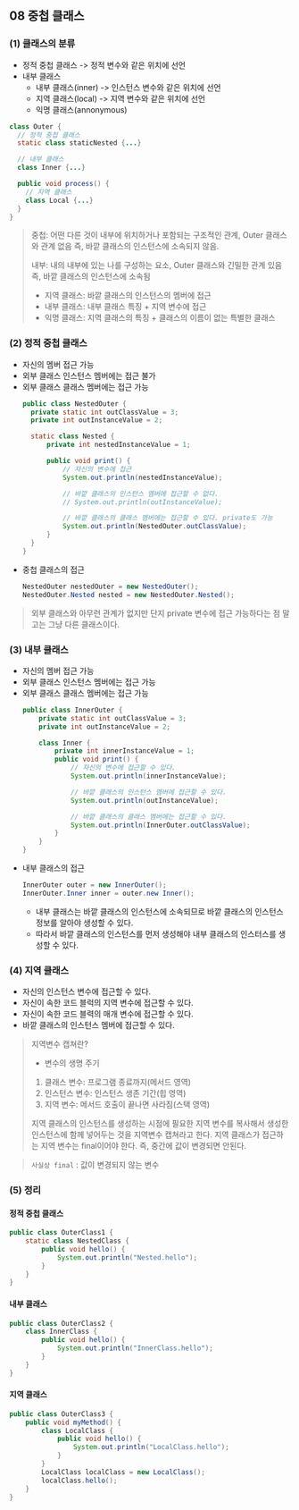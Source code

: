 ## 08 중첩 클래스

### (1) 클래스의 분류
- 정적 중첩 클래스 -> 정적 변수와 같은 위치에 선언
- 내부 클래스
    - 내부 클래스(inner) -> 인스턴스 변수와 같은 위치에 선언
    - 지역 클래스(local) -> 지역 변수와 같은 위치에 선언
    - 익명 클래스(annonymous)
```java
class Outer {
  // 정적 중첩 클래스
  static class staticNested {...}

  // 내부 클래스
  class Inner {...}

  public void process() {
    // 지역 클래스
    class Local {...}
  }
}
```
> 중첩: 어떤 다른 것이 내부에 위치하거나 포함되는 구조적인 관계, Outer 클래스와 관계 없음 즉, 바깥 클래스의 인스턴스에 소속되지 않음.
>
> 내부: 내의 내부에 있는 나를 구성하는 요소, Outer 클래스와 긴밀한 관계 있음 즉, 바깥 클래스의 인스턴스에 소속됨
>
> - 지역 클래스: 바깥 클래스의 인스턴스의 멤버에 접근
> - 내부 클래스: 내부 클래스 특징 + 지역 변수에 접근
> - 익명 클래스: 지역 클래스의 특징 + 클래스의 이름이 없는 특별한 클래스

### (2) 정적 중첩 클래스
- 자신의 멤버 접근 가능
- 외부 클래스 인스턴스 멤버에는 접근 불가
- 외부 클래스 클래스 멤버에는 접근 가능
  ```java
  public class NestedOuter {
    private static int outClassValue = 3;
    private int outInstanceValue = 2;

    static class Nested {
        private int nestedInstanceValue = 1;

        public void print() {
            // 자신의 변수에 접근
            System.out.println(nestedInstanceValue);

            // 바깥 클래스의 인스턴스 멤버에 접근할 수 없다.
            // System.out.println(outInstanceValue);

            // 바깥 클래스의 클래스 멤버에는 접근할 수 있다. private도 가능
            System.out.println(NestedOuter.outClassValue);
        }
    }
  }
  ```
- 중첩 클래스의 접근
  ```java
  NestedOuter nestedOuter = new NestedOuter();
  NestedOuter.Nested nested = new NestedOuter.Nested();
  ```
> 외부 클래스와 아무런 관계가 없지만 단지 private 변수에 접근 가능하다는 점 말고는 그냥 다른 클래스이다.

### (3) 내부 클래스
- 자신의 멤버 접근 가능
- 외부 클래스 인스턴스 멤버에는 접근 가능
- 외부 클래스 클래스 멤버에는 접근 가능
  ```java
  public class InnerOuter {
      private static int outClassValue = 3;
      private int outInstanceValue = 2;
  
      class Inner {
          private int innerInstanceValue = 1;
          public void print() {
              // 자신의 변수에 접근할 수 있다.
              System.out.println(innerInstanceValue);
  
              // 바깥 클래스의 인스턴스 멤버에 접근할 수 있다.
              System.out.println(outInstanceValue);
  
              // 바깥 클래스의 클래스 멤버에는 접근할 수 있다.
              System.out.println(InnerOuter.outClassValue);
          }
      }
  }
  ```
- 내부 클래스의 접근
  ```java
  InnerOuter outer = new InnerOuter();
  InnerOuter.Inner inner = outer.new Inner();
  ```
  - 내부 클래스는 바깥 클래스의 인스턴스에 소속되므로 바깥 클래스의 인스턴스 정보를 알아야 생성할 수 있다.
  - 따라서 바깥 클래스의 인스턴스를 먼저 생성해야 내부 클래스의 인스터스를 생성할 수 있다.

### (4) 지역 클래스
- 자신의 인스턴스 변수에 접근할 수 있다.
- 자신이 속한 코드 블럭의 지역 변수에 접근할 수 있다.
- 자신이 속한 코드 블력의 매개 변수에 접근할 수 있다.
- 바깥 클래스의 인스턴스 멤버에 접근할 수 있다.

> 지역변수 캡쳐란?
> 
> - 변수의 생명 주기
> 1. 클래스 변수: 프로그램 종료까지(메서드 영역)
> 2. 인스턴스 변수: 인스턴스 생존 기간(힙 영역)
> 3. 지역 변수: 메서드 호출이 끝나면 사라짐(스택 영역)
>
> 지역 클래스의 인스턴스를 생성하는 시점에 필요한 지역 변수를 복사해서 생성한 인스턴스에 함께 넣어두는 것을 지역변수 캡쳐라고 한다.
> 지역 클래스가 접근하는 지역 변수는 final이어야 한다. 즉, 중간에 값이 변경되면 안된다.

> `사실상 final` : 값이 변경되지 않는 변수

### (5) 정리
#### 정적 중첩 클래스
```java
public class OuterClass1 {
    static class NestedClass {
        public void hello() {
            System.out.println("Nested.hello");
        }
    }
}
```
#### 내부 클래스
```java
public class OuterClass2 {
    class InnerClass {
        public void hello() {
            System.out.println("InnerClass.hello");
        }
    }
}
```
#### 지역 클래스
```java
public class OuterClass3 {
    public void myMethod() {
        class LocalClass {
            public void hello() {
                System.out.println("LocalClass.hello");
            }
        }
        LocalClass localClass = new LocalClass();
        localClass.hello();
    }
}
```






















